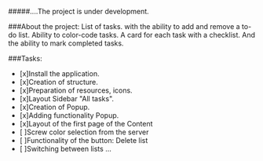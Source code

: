 
#####....The project is under development.

###About the project: 
    List of tasks. with the ability to add and remove a to-do list. Ability to color-code tasks. A card for each task with a checklist. And the ability to mark completed tasks.

###Tasks:

- [x]Install the application.
- [x]Creation of structure.
- [x]Preparation of resources, icons.
- [x]Layout Sidebar "All tasks".
- [x]Creation of Popup.
- [x]Adding functionality Popup.
- [x]Layout of the first page of the Content
- [ ]Screw color selection from the server
- [ ]Functionality of the button: Delete list
- [ ]Switching between lists
    ...
